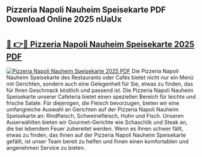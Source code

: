 ## Pizzeria Napoli Nauheim Speisekarte PDF Download Online 2025 nUaUx

# <h2><a href="http://gcbtaq8.nevu.top/?p=Pizzeria+Napoli+Nauheim+Speisekarte">🔗 👉🔴 Pizzeria Napoli Nauheim Speisekarte 2025 PDF</a></h2>

[![Pizzeria Napoli Nauheim Speisekarte 2025 PDF](https://i.imgur.com/dBaPXMq.png)](http://gcbtaq8.nevu.top/?p=Pizzeria+Napoli+Nauheim+Speisekarte)
Die Pizzeria Napoli Nauheim Speisekarte des Restaurants oder Cafés bietet nicht nur ein Menü mit Gerichten, sondern auch eine Gelegenheit für Sie, etwas zu finden, das für Ihren Geschmack köstlich und passend ist. Die Pizzeria Napoli Nauheim Speisekarte unserer Cafeteria bietet einen speziellen Bereich für leichte und frische Salate. Für diejenigen, die Fleisch bevorzugen, bieten wir eine umfangreiche Auswahl an Gerichten auf der Pizzeria Napoli Nauheim Speisekarte an: Rindfleisch, Schweinefleisch, Huhn und Fisch. Unseren Auserwählten bieten wir Gourmet-Gerichte wie Schaschlik und Steak an, die bei lebendem Feuer zubereitet werden. Wenn es Ihnen schwer fällt, etwas zu finden, das Ihnen auf der Pizzeria Napoli Nauheim Speisekarte gefällt, ist unser Team bereit zu helfen und Ihnen einen komfortablen und angenehmen Service zu bieten.
